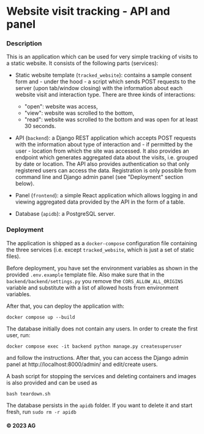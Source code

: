 # Website visit tracking - API and panel

### Description

This is an application which can be used for very simple tracking of
visits to a static website. It consists of the following parts (services):

- Static website template (`tracked_website`): contains a sample
  consent form and - under the hood - a script which sends POST requests
  to the server (upon tab/window closing) with the information
  about each website visit and interaction type. There are three
  kinds of interactions:

  - "open": website was access,
  - "view": website was scrolled to the bottom,
  - "read": website was scrolled to the bottom and was open
    for at least 30 seconds.

- API (`backend`): a Django REST application which accepts POST requests
  with the information about type of interaction and - if permitted by
  the user - location from which the site was accessed. It also provides
  an endpoint which generates aggregated data about the visits,
  i.e. grouped by date or location. The API also provides authentication
  so that only registered users can access the data. Registration is only
  possible from command line and Django admin panel (see "Deployment"
  section below).

- Panel (`frontend`): a simple React application which allows logging in
  and viewing aggregated data provided by the API in the form of a table.

- Database (`apidb`): a PostgreSQL server.

### Deployment

The application is shipped as a `docker-compose` configuration file
containing the three services (i.e. except `tracked_website`, which
is just a set of static files).

Before deployment, you have set the environment variables
as shown in the provided `.env.example` template file.
Also make sure that in the `backend/backend/settings.py` you remove
the `CORS_ALLOW_ALL_ORIGINS` variable and substitute with a list of
allowed hosts from environment variables.

After that, you can deploy the application with:

```
docker compose up --build
```

The database initially does not contain any users. In order to create
the first user, run:

```
docker compose exec -it backend python manage.py createsuperuser
```

and follow the instructions. After that, you can access the Django admin
panel at http://localhost:8000/admin/ and edit/create users.

A bash script for stopping the services and deleting containers and images
is also provided and can be used as

```
bash teardown.sh
```

The database persists in the `apidb` folder. If you want to delete it
and start fresh, run `sudo rm -r apidb`

#### © 2023 AG
